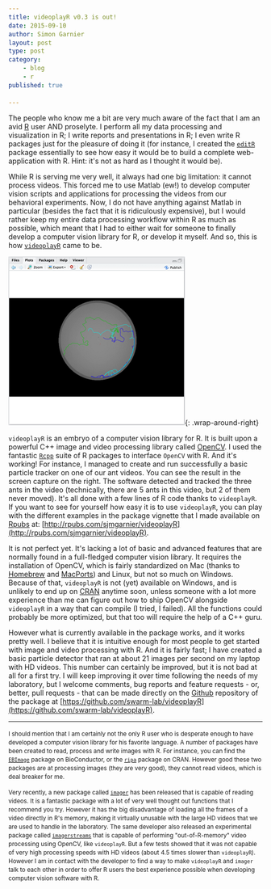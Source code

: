 ```yaml
---
title: videoplayR v0.3 is out!
date: 2015-09-10
author: Simon Garnier
layout: post
type: post
category:
    - blog
    - r
published: true

---
```


The people who know me a bit are very much aware of the fact that I am an avid [R](http://www.r-project.org) user AND proselyte. I perform all my data processing and visualization in R; I write reports and presentations in R; I even write R packages just for the pleasure of doing it (for instance, I created the [`editR`](https://github.com/swarm-lab/editR) package essentially to see how easy it would be to build a complete web-application with R. Hint: it's not as hard as I thought it would be).

While R is serving me very well, it always had one big limitation: it cannot process videos. This forced me to use Matlab (ew!) to develop computer vision scripts and applications for processing the videos from our behavioral experiments. Now, I do not have anything against Matlab in particular (besides the fact that it is ridiculously expensive), but I would rather keep my entire data processing workflow within R as much as possible, which meant that I had to either wait for someone to finally develop a computer vision library for R, or develop it myself. And so, this is how [`videoplayR`](https://github.com/swarm-lab/videoplayR) came to be.

![Trajectories of three ants tracked with `videoplayR`](/img/posts/2015-09-10-videoplayR-v0.3-is-out/tracks.png){: .wrap-around-right}

`videoplayR` is an embryo of a computer vision library for R. It is built upon a powerful C++ image and video processing library called [OpenCV](http://opencv.org/). I used the fantastic [`Rcpp`](http://www.rcpp.org/) suite of R packages to interface `OpenCV` with R. And it's working! For instance, I managed to create and run successfully a basic particle tracker on one of our ant videos. You can see the result in the screen capture on the right. The software detected and tracked the three ants in the video (technically, there are 5 ants in this video, but 2 of them never moved). It's all done with a few lines of R code thanks to `videoplayR`. If you want to see for yourself how easy it is to use `videoplayR`, you can play with the different examples in the package vignette that I made available on [Rpubs](http://rpubs.com/) at: [http://rpubs.com/sjmgarnier/videoplayR](http://rpubs.com/sjmgarnier/videoplayR).

It is not perfect yet. It's lacking a lot of basic and advanced features that are normally found in a full-fledged computer vision library. It requires the installation of OpenCV, which is fairly standardized on Mac (thanks to [Homebrew](http://brew.sh/) and [MacPorts](https://www.macports.org/)) and Linux, but not so much on Windows. Because of that, `videoplayR` is not (yet) available on Windows, and is unlikely to end up on [CRAN](https://cran.r-project.org/) anytime soon, unless someone with a lot more experience than me can figure out how to ship OpenCV alongside `videoplayR` in a way that can compile (I tried, I failed). All the functions could probably be more optimized, but that too will require the help of a C++ guru.

However what is currently available in the package works, and it works pretty well. I believe that it is intuitive enough for most people to get started with image and video processing with R. And it is fairly fast; I have created a basic particle detector that ran at about 21 images per second on my laptop with HD videos. This number can certainly be improved, but it is not bad at all for a first try. I will keep improving it over time following the needs of my laboratory, but I welcome comments, bug reports and feature requests - or, better, pull requests - that can be made directly on the [Github](https://github.com/) repository of the package at [https://github.com/swarm-lab/videoplayR](https://github.com/swarm-lab/videoplayR).

---

<small>I should mention that I am certainly not the only R user who is desperate enough to have developed a computer vision library for his favorite language. A number of packages have been created to read, process and write images with R. For instance, you can find the  [`EBImage`](http://bioconductor.org/packages/release/bioc/html/EBImage.html) package on BioConductor, or the [`ripa`](https://cran.r-project.org/web/packages/ripa/ripa.pdf) package on CRAN. However good these two packages are at processing images (they are very good), they cannot read videos, which is deal breaker for me.</small>

<small>Very recently, a new package called [`imager`](http://dahtah.github.io/imager/) has been released that is capable of reading videos. It is a fantastic package with a lot of very well thought out functions that I recommend you try. However it has the big disadvantage of loading all the frames of a video directly in R's memory, making it virtually unusable with the large HD videos that we are used to handle in the laboratory. The same developer also released an experimental package called [`imagerstreams`](https://github.com/dahtah/imagerstreams) that is capable of performing "out-of-R-memory" video processing using OpenCV, like `videoplayR`. But a few tests showed that it was not capable of very high processing speeds with HD videos (about 4.5 times slower than `videoplayR`). However I am in contact with the developer to find a way to make `videoplayR` and `imager` talk to each other in order to offer R users the best experience possible when developing computer vision software with R.</small>
